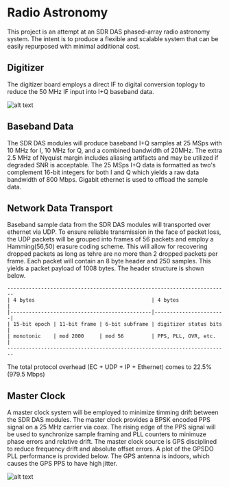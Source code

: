 # Radio Astronomy
This project is an attempt at an SDR DAS phased-array radio astronomy system.  The intent is to produce a flexible and scalable system that can be easily repurposed with minimal additional cost.

## Digitizer
The digitizer board employs a direct IF to digital conversion toplogy to reduce the 50 MHz IF input into I+Q baseband data.

![alt text][digitzer]


## Baseband Data
The SDR DAS modules will produce baseband I+Q samples at 25 MSps with 10 MHz for I, 10 MHz for Q, and a combined bandwidth of 20MHz.  The extra 2.5 MHz of Nyquist margin includes aliasing artifacts and may be utilized if degraded SNR is acceptable.  The 25 MSps I+Q data is formatted as two's complement 16-bit integers for both I and Q which yields a raw data bandwidth of 800 Mbps.  Gigabit ethernet is used to offload the sample data.

## Network Data Transport
Baseband sample data from the SDR DAS modules will transported over ethernet via UDP.  To ensure reliable transmission in the face of packet loss, the UDP packets will be grouped into frames of 56 packets and employ a Hamming(56,50) erasure coding scheme.  This will allow for recovering dropped packets as long as tehre are no more than 2 dropped packets per frame.  Each packet will contain an 8 byte header and 250 samples.  This yields a packet payload of 1008 bytes.  The header structure is shown below.

```
------------------------------------------------------------------------
| 4 bytes                                      | 4 bytes               |
|----------------------------------------------|-----------------------|
| 15-bit epoch | 11-bit frame | 6-bit subframe | digitizer status bits |
| monotonic    | mod 2000     | mod 56         | PPS, PLL, OVR, etc.   |
------------------------------------------------------------------------
```

The total protocol overhead (EC + UDP + IP + Ethernet) comes to 22.5% (979.5 Mbps)

## Master Clock
A master clock system will be employed to minimize timming drift between the SDR DAS modules.  The master clock provides a BPSK encoded PPS signal on a 25 MHz carrier via coax.  The rising edge of the PPS signal will be used to synchronize sample framing and PLL counters to minimuze phase errors and relative drift.  The master clock source is GPS disciplined to reduce frequency drift and absolute offset errors.  A plot of the GPSDO PLL performance is provided below.  The GPS antenna is indoors, which causes the GPS PPS to have high jitter.

![alt text][gpsdo]


[digitzer]: https://github.com/rjrouquette/radio_astronomy/raw/master/images/digitizer_block_diagram.png "Block Diagram"
[gpsdo]: https://github.com/rjrouquette/radio_astronomy/raw/master/images/gpsdo_grafana.png "GPSDO Performance"
